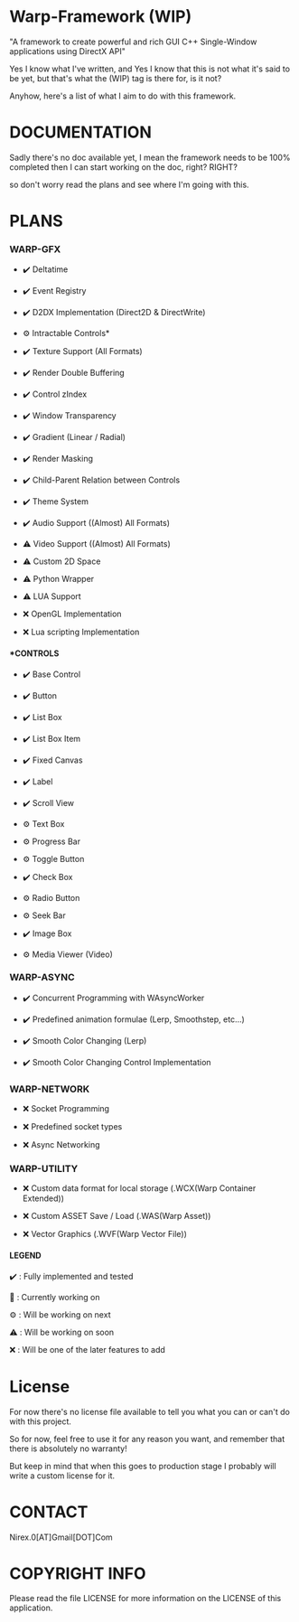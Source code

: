 # Warp-Framework (WIP)
"A framework to create powerful and rich GUI C++ Single-Window applications using DirectX API"

Yes I know what I've written, and Yes I know that this is not what it's said to be yet, but that's what the (WIP) tag is there for, is it not?

Anyhow, here's a list of what I aim to do with this framework.

DOCUMENTATION
=============

Sadly there's no doc available yet, I mean the framework needs to be 100% completed then I can start working on the doc, right? RIGHT?

so don't worry read the plans and see where I'm going with this.

PLANS
=====


### WARP-GFX

- ✔️ Deltatime 

- ✔️ Event Registry

- ✔️ D2DX Implementation (Direct2D & DirectWrite)

- ⚙️ Intractable Controls*

- ✔️ Texture Support (All Formats)

- ✔️ Render Double Buffering

- ✔️ Control zIndex

- ✔️ Window Transparency

- ✔️ Gradient (Linear / Radial)

- ✔️ Render Masking

- ✔️ Child-Parent Relation between Controls 

- ✔️ Theme System

- ✔️ Audio Support ((Almost) All Formats)

- ⚠️ Video Support ((Almost) All Formats)

- ⚠️ Custom 2D Space

- ⚠️ Python Wrapper

- ⚠️ LUA Support

- ❌ OpenGL Implementation

- ❌ Lua scripting Implementation

#### *CONTROLS

- ✔️ Base Control

- ✔️ Button

- ✔️ List Box

- ✔️ List Box Item

- ✔️ Fixed Canvas

- ✔️ Label

- ✔️ Scroll View

- ⚙️ Text Box

- ⚙️ Progress Bar

- ⚙️ Toggle Button

- ✔️ Check Box

- ⚙️ Radio Button

- ⚙️ Seek Bar

- ✔️ Image Box

- ⚙️ Media Viewer (Video)

### WARP-ASYNC

- ✔️ Concurrent Programming with WAsyncWorker

- ✔️ Predefined animation formulae (Lerp, Smoothstep, etc...)

- ✔️ Smooth Color Changing (Lerp)

- ✔️ Smooth Color Changing Control Implementation 

### WARP-NETWORK

- ❌ Socket Programming

- ❌ Predefined socket types

- ❌ Async Networking

### WARP-UTILITY

- ❌ Custom data format for local storage (.WCX(Warp Container Extended))

- ❌ Custom ASSET Save / Load (.WAS(Warp Asset))

- ❌ Vector Graphics (.WVF(Warp Vector File))


#### LEGEND

✔️ : Fully implemented and tested

🔧 : Currently working on

⚙️ : Will be working on next

⚠️ : Will be working on soon

❌ : Will be one of the later features to add


License
=======

For now there's no license file available to tell you what you can or can't do with this project.

So for now, feel free to use it for any reason you want, and remember that there is absolutely no warranty!

But keep in mind that when this goes to production stage I probably will write a custom license for it.

CONTACT
=======

Nirex.0[AT]Gmail[DOT]Com

COPYRIGHT INFO
==============

Please read the file LICENSE for more information on the LICENSE of this application.


